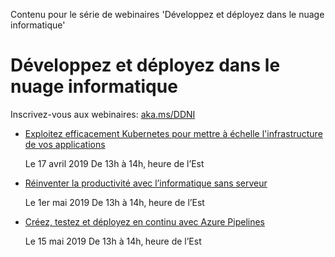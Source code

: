 Contenu pour le série de webinaires 'Développez et déployez dans le nuage informatique' 

# Développez et déployez dans le nuage informatique

Inscrivez-vous aux webinaires: [aka.ms/DDNI](http://aka.ms/DDNI)

- [Exploitez efficacement Kubernetes pour mettre à échelle l'infrastructure de vos applications](https://info.microsoft.com/CA-AZUREPLAT-WBNR-FY19-04Apr-17-ExploitezefficacementKubernetespourmettreaechellelinfrastructuredevosapplications-MCW0012259_01Registration-ForminBody.html?wt.mc_id=AID2320574_QSG_EML_327641)

    Le 17 avril 2019 De 13h à 14h‚ heure de l’Est

- [Réinventer la productivité avec l’informatique sans serveur](https://info.microsoft.com/CA-AZUREPLAT-WBNR-FY19-05May-01-Reinventerlaproductiviteaveclinformatiquesansserveur-MCW0012260_01Registration-ForminBody.html?wt.mc_id=AID2329828_QSG_EML_327649)

   Le 1er mai 2019 De 13h à 14h‚ heure de l’Est

- [Créez, testez et déployez en continu avec Azure Pipelines](https://info.microsoft.com/CA-AZUREPLAT-WBNR-FY19-05May-15-CreeztestezetdeployezencontinuavecAzurepipelines-MCW0012261_01Registration-ForminBody.html?wt.mc_id=AID2329827_QSG_EML_327654)

    Le 15 mai 2019 De 13h à 14h‚ heure de l’Est
